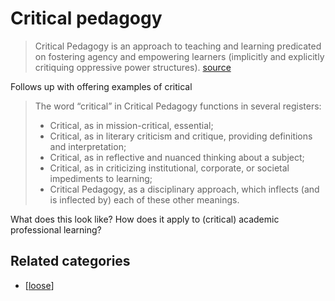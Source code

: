 # Critical pedagogy

> Critical Pedagogy is an approach to teaching and learning predicated on fostering agency and empowering learners (implicitly and explicitly critiquing oppressive power structures). [source](http://www.digitalpedagogylab.com/hybridped/critical-digital-pedagogy-definition/)

Follows up with offering examples of critical
>The word “critical” in Critical Pedagogy functions in several registers:
> - Critical, as in mission-critical, essential;
> - Critical, as in literary criticism and critique, providing definitions and interpretation;
> - Critical, as in reflective and nuanced thinking about a subject;
> - Critical, as in criticizing institutional, corporate, or societal impediments to learning;
> - Critical Pedagogy, as a disciplinary approach, which inflects (and is inflected by) each of these other meanings.

What does this look like? How does it apply to (critical) academic professional learning?

## Related categories

- [[loose]]

[//begin]: # "Autogenerated link references for markdown compatibility"
[loose]: ../loose "Loose notes"
[//end]: # "Autogenerated link references"
